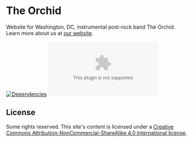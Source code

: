 # The Orchid

Website for Washington, DC, instrumental post-rock band The Orchid. Learn more about us at [our website](https://whoistheorchid.com).

[![Dependencies](https://img.shields.io/depfu/jgarber623/whoistheorchid.com.svg?style=for-the-badge)](https://depfu.com/github/jgarber623/whoistheorchid.com)
[![Vulnerabilities](https://img.shields.io/snyk/vulnerabilities/github/jgarber623/whoistheorchid.com?style=for-the-badge)](https://snyk.io/test/github/jgarber623/whoistheorchid.com)

## License

Some rights reserved. This site's content is licensed under a [Creative Commons Attribution-NonCommercial-ShareAlike 4.0 International license](http://creativecommons.org/licenses/by-nc-sa/4.0/).
